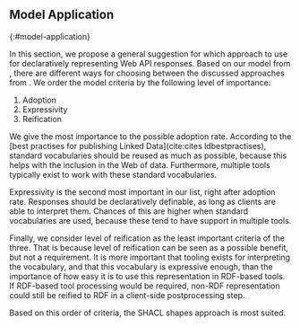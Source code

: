 ## Model Application
{:#model-application}

In this section, we propose a general suggestion for which approach to use for declaratively representing Web API responses.
Based on our model from [](#comparison-model), there are different ways for choosing between the discussed approaches from [](#approaches).
We order the model criteria by the following level of importance:

1. Adoption
2. Expressivity
3. Reification

We give the most importance to the possible adoption rate.
According to the [best practises for publishing Linked Data](cite:cites ldbestpractises),
standard vocabularies should be reused as much as possible,
because this helps with the inclusion in the Web of data.
Furthermore, multiple tools typically exist to work with these standard vocabularies.

Expressivity is the second most important in our list, right after adoption rate.
Responses should be declaratively definable,
as long as clients are able to interpret them.
Chances of this are higher when standard vocabularies are used,
because these tend to have support in multiple tools.

Finally, we consider level of reification as the least important criteria of the three.
That is because level of reification can be seen as a possible benefit, but not a requirement.
It is more important that tooling exists for interpreting the vocabulary,
and that this vocabulary is expressive enough,
than the importance of how easy it is to use this representation in RDF-based tools.
If RDF-based tool processing would be required, non-RDF representation could still
be reified to RDF in a client-side postprocessing step.

Based on this order of criteria, the SHACL shapes approach is most suited.
